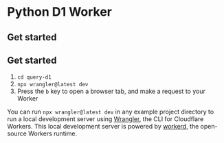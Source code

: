 # Python D1 Worker

## Get started

## Get started

1. `cd query-d1`
2. `npx wrangler@latest dev`
3. Press the `b` key to open a browser tab, and make a request to your Worker

You can run `npx wrangler@latest dev` in any example project directory to run a local development server using [Wrangler](https://developers.cloudflare.com/workers/wrangler/), the CLI for Cloudflare Workers. This local development server is powered by [workerd](https://github.com/cloudflare/workerd), the open-source Workers runtime.

